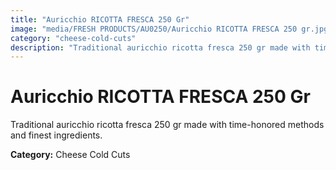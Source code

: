 ```yaml
---
title: "Auricchio RICOTTA FRESCA 250 Gr"
image: "media/FRESH PRODUCTS/AU0250/Auricchio RICOTTA FRESCA 250 gr.jpg"
category: "cheese-cold-cuts"
description: "Traditional auricchio ricotta fresca 250 gr made with time-honored methods and finest ingredients."
---
```


# Auricchio RICOTTA FRESCA 250 Gr

Traditional auricchio ricotta fresca 250 gr made with time-honored methods and finest ingredients.

**Category:** Cheese Cold Cuts
